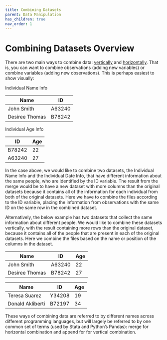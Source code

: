```yaml
---
title: Combining Datasets
parent: Data Manipulation
has_children: true
nav_order: 1
---
```


# Combining Datasets Overview

There are two main ways to combine data: [vertically](https://lost-stats.github.io/Data_Manipulation/Combining_Datasets/combining_datasets_vertical_combination.html) and [horizontally](hhttps://lost-stats.github.io/Data_Manipulation/Combining_Datasets/combining_datasets_horizontal_merge_deterministic.html). That is, you can want to combine observations (adding new variables) or combine variables (adding new observations). This is perhaps easiest to show visually: 

Individual Name Info

|Name| ID |
|--|--| 
|John Smith|A63240|
|Desiree Thomas|B78242|


Individual Age Info

|ID | Age | 
|--|--| 
|B78242|22|
|A63240|27|

In the case above, we would like to combine two datasets, the Individual Name Info and the Individual Date Info, that have different information about the same people, who are identified by the ID variable. The result from the merge would be to have a new dataset with more columns than the original datasets because it contains all of the information for each individual from both of the original datasets. Here we have to combine the files according to the ID variable, placing the information from observations with the same ID on the same row in the combined dataset. 

Alternatively, the below example has two datasets that collect the same information about different people. We would like to combine these datasets vertically, with the result containing more rows than the original dataset, because it contains all of the people that are present in each of the original datasets. Here we combine the files based on the name or position of the columns in the dataset. 

|Name|ID|Age|
|--|--|--|
|John Smith|A63240|22|
|Desiree Thomas|B78242|27|

|Name|ID|Age|
|--|--|--|
|Teresa Suarez|Y34208|19|
|Donald Akliberti|B72197|34|

These ways of combining data are referred to by different names across different programming languages, but will largely be referred to by one common set of terms (used by Stata and Python’s Pandas): merge for horizontal combination and append for for vertical combination. 
